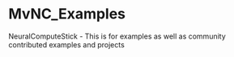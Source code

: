 # MvNC_Examples
NeuralComputeStick  - This is for examples as well as community contributed examples and projects
